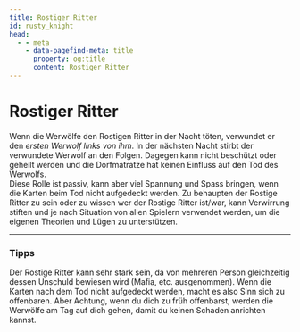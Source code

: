 ```yaml
---
title: Rostiger Ritter
id: rusty_knight
head:
  - - meta
    - data-pagefind-meta: title
      property: og:title
      content: Rostiger Ritter
---
```

# Rostiger Ritter <TeamBadge team="Dorf" />

Wenn die Werwölfe den Rostigen Ritter in der Nacht töten, verwundet er den _ersten Werwolf links von ihm_. In der nächsten Nacht stirbt der verwundete Werwolf an den Folgen. Dagegen kann nicht beschützt oder geheilt werden und die Dorfmatratze hat keinen Einfluss auf den Tod des Werwolfs.  
Diese Rolle ist passiv, kann aber viel Spannung und Spass bringen, wenn die Karten beim Tod nicht aufgedeckt werden. Zu behaupten der Rostige Ritter zu sein oder zu wissen wer der Rostige Ritter ist/war, kann Verwirrung stiften und je nach Situation von allen Spielern verwendet werden, um die eigenen Theorien und Lügen zu unterstützen.

---

### Tipps
Der Rostige Ritter kann sehr stark sein, da von mehreren Person gleichzeitig dessen Unschuld bewiesen wird (Mafia, etc. ausgenommen). Wenn die Karten nach dem Tod nicht aufgedeckt werden, macht es also Sinn sich zu offenbaren. Aber Achtung, wenn du dich zu früh offenbarst, werden die Werwölfe am Tag auf dich gehen, damit du keinen Schaden anrichten kannst.